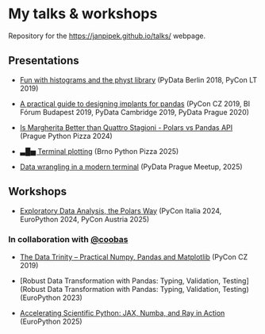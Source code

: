 # My talks & workshops

Repository for the <https://janpipek.github.io/talks/> webpage.

## Presentations

* [Fun with histograms and the physt library](https://janpipek.github.io/talks/pycon-lt_2019/) (PyData Berlin 2018, PyCon LT 2019)

* [A practical guide to designing implants for pandas](https://janpipek.github.io/talks/pydata-prague_2020/) (PyCon CZ 2019, BI Fórum Budapest 2019, PyData Cambridge 2019, PyData Prague 2020)

* [Is Margherita Better than Quattro Stagioni - Polars vs Pandas API](https://janpipek.github.io/talks/prague-python-pizza_2024/) (Prague Python Pizza 2024)

* [▃█▅ Terminal plotting](https://github.com/janpipek/cli-plotting-talk) (Brno Python Pizza 2025)

* [Data wrangling in a modern terminal](https://github.com/janpipek/terminal-data-talk) (PyData Prague Meetup, 2025)

## Workshops

- [Exploratory Data Analysis, the Polars Way](https://github.com/janpipek/eda-polars-way) (PyCon Italia 2024, EuroPython 2024, PyCon Austria 2025)

### In collaboration with [@coobas](https://github.com/coobas/)

- [The Data Trinity – Practical Numpy, Pandas and Matplotlib](https://github.com/coobas/pycon-cz-2019-workshop) (PyCon CZ 2019)

- [Robust Data Transformation with Pandas: Typing, Validation, Testing](Robust Data Transformation with Pandas: Typing, Validation, Testing) (EuroPython 2023)

- [Accelerating Scientific Python: JAX, Numba, and Ray in Action](https://github.com/coobas/europython-25) (EuroPython 2025)
